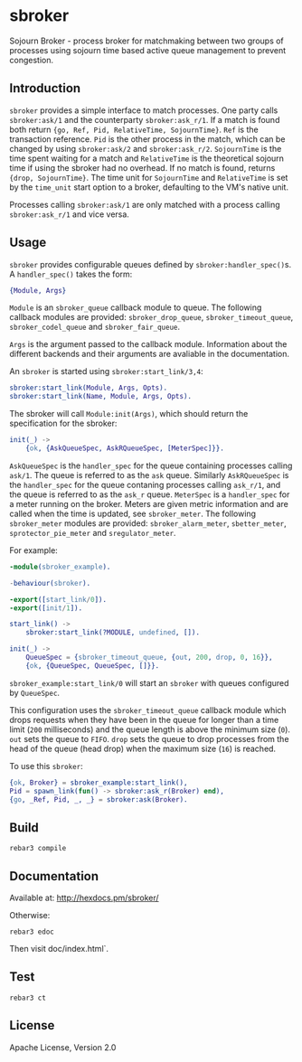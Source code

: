sbroker
=======

Sojourn Broker - process broker for matchmaking between two groups of processes
using sojourn time based active queue management to prevent congestion.

Introduction
------------

`sbroker` provides a simple interface to match processes. One party
calls `sbroker:ask/1` and the counterparty `sbroker:ask_r/1`. If a match
is found both return `{go, Ref, Pid, RelativeTime, SojournTime}`. `Ref` is the
transaction reference. `Pid` is the other process in the match, which can be
changed by using `sbroker:ask/2` and `sbroker:ask_r/2`. `SojournTime` is the
time spent waiting for a match and `RelativeTime` is the theoretical sojourn
time if using the sbroker had no overhead. If no match is found, returns
`{drop, SojournTime}`. The time unit for `SojournTime` and `RelativeTime` is set
by the `time_unit` start option to a broker, defaulting to the VM's native unit.

Processes calling `sbroker:ask/1` are only matched with a process calling
`sbroker:ask_r/1` and vice versa.

Usage
-----

`sbroker` provides configurable queues defined by `sbroker:handler_spec()`s. A
`handler_spec()` takes the form:
```erlang
{Module, Args}
```
`Module` is an `sbroker_queue` callback module to queue. The following callback
modules are provided: `sbroker_drop_queue`, `sbroker_timeout_queue`,
`sbroker_codel_queue` and `sbroker_fair_queue`.

`Args` is the argument passed to the callback module. Information about
the different backends and their arguments are avaliable in the
documentation.

An `sbroker` is started using `sbroker:start_link/3,4`:
```erlang
sbroker:start_link(Module, Args, Opts).
sbroker:start_link(Name, Module, Args, Opts).
```

The sbroker will call `Module:init(Args)`, which should return the specification
for the sbroker:
```erlang
init(_) ->
    {ok, {AskQueueSpec, AskRQueueSpec, [MeterSpec]}}.
```
`AskQueueSpec` is the `handler_spec` for the queue containing processes calling
`ask/1`. The queue is referred to as the `ask` queue. Similarly
`AskRQueueSpec` is the `handler_spec` for the queue contaning processes calling
`ask_r/1`, and the queue is referred to as the `ask_r` queue. `MeterSpec` is a
`handler_spec` for a meter running on the broker. Meters are given metric
information and are called when the time is updated, see `sbroker_meter`. The
following `sbroker_meter` modules are provided: `sbroker_alarm_meter`,
`sbetter_meter`, `sprotector_pie_meter` and `sregulator_meter`.

For example:
```erlang
-module(sbroker_example).

-behaviour(sbroker).

-export([start_link/0]).
-export([init/1]).

start_link() ->
    sbroker:start_link(?MODULE, undefined, []).

init(_) ->
    QueueSpec = {sbroker_timeout_queue, {out, 200, drop, 0, 16}},
    {ok, {QueueSpec, QueueSpec, []}}.
```
`sbroker_example:start_link/0` will start an `sbroker` with queues configured by
`QueueSpec`.

This configuration uses the `sbroker_timeout_queue` callback module which drops
requests when they have been in the queue for longer than a time limit (`200`
milliseconds) and the queue length is above the minimum size (`0`). `out` sets
the queue to `FIFO`. `drop` sets the queue to drop processes from the head of
the queue (head drop) when the maximum size (`16`) is reached.

To use this `sbroker`:
```erlang
{ok, Broker} = sbroker_example:start_link(),
Pid = spawn_link(fun() -> sbroker:ask_r(Broker) end),
{go, _Ref, Pid, _, _} = sbroker:ask(Broker).
```

Build
-----
```
rebar3 compile
```

Documentation
-------------
Available at: http://hexdocs.pm/sbroker/

Otherwise:
```
rebar3 edoc
```
Then visit doc/index.html`.

Test
----
```
rebar3 ct
```

License
-------
Apache License, Version 2.0
